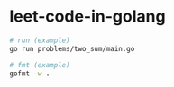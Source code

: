 # leet-code-in-golang

```sh
# run (example)
go run problems/two_sum/main.go

# fmt (example)
gofmt -w .
```
